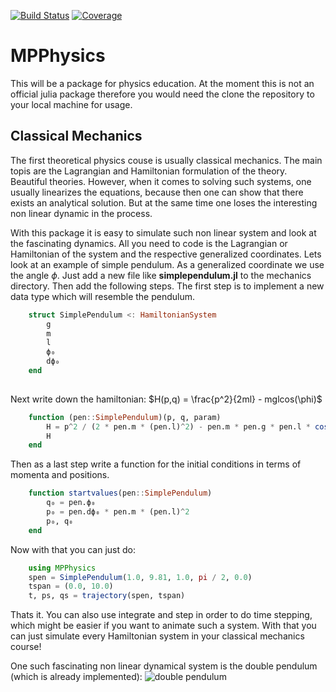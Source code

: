 [![Build Status](https://github.com/mpirke/MPPhysics.jl/actions/workflows/CI.yml/badge.svg?branch=main)](https://github.com/mpirke/MPPhysics.jl/actions/workflows/CI.yml?query=branch%3Amain)
[![Coverage](https://codecov.io/gh/mpirke/MPPhysics.jl/branch/main/graph/badge.svg)](https://codecov.io/gh/mpirke/MPPhysics.jl)   

# MPPhysics

This will be a package for physics education. At the moment this is not an official julia package therefore you would need the clone the repository to your local machine for usage.

## Classical Mechanics

The first theoretical physics couse is usually classical mechanics. The main topis are the Lagrangian and Hamiltonian formulation of the theory. Beautiful theories. However, when it comes to solving such systems, one usually linearizes the equations, because then one can show that there exists an analytical solution. But at the same time one loses the interesting non linear dynamic in the process. 

With this package it is easy to simulate such non linear system and look at the fascinating dynamics. All you need to code is the Lagrangian or Hamiltonian of the system and the respective generalized coordinates. Lets look at an example of simple pendulum. 
As a generalized coordinate we use the angle $\phi$.
Just add a new file like **simplependulum.jl** to the mechanics directory. Then add the following steps.
The first step is to implement a new data type which will resemble the pendulum.
```julia
    struct SimplePendulum <: HamiltonianSystem
        g
        m
        l
        ϕ₀
        dϕ₀
    end
    
```
Next write down the hamiltonian: $H(p,q) = \frac{p^2}{2ml} - mglcos(\phi)$

```julia
    function (pen::SimplePendulum)(p, q, param)
        H = p^2 / (2 * pen.m * (pen.l)^2) - pen.m * pen.g * pen.l * cos(q)
        H
    end
```
Then as a last step write a function for the initial conditions in terms of momenta and positions.

```julia
    function startvalues(pen::SimplePendulum)
        q₀ = pen.ϕ₀
        p₀ = pen.dϕ₀ * pen.m * (pen.l)^2
        p₀, q₀
    end
```
Now with that you can just do:
```julia
    using MPPhysics
    spen = SimplePendulum(1.0, 9.81, 1.0, pi / 2, 0.0)
    tspan = (0.0, 10.0)
    t, ps, qs = trajectory(spen, tspan) 
```
Thats it. You can also use integrate and step in order to do time stepping, which might be easier if you want to animate such a system.
With that you can just simulate every Hamiltonian system in your classical mechanics course!

One such fascinating non linear dynamical system is the double pendulum (which is already implemented):
![double pendulum](https://github.com/mpirke/MPPhysics.jl/blob/main/doublependulum.gif)
